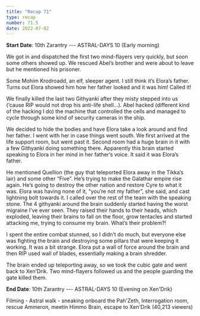 ```yaml
---
title: "Recap 71"
type: recap
number: 71.5
date: 2022-07-02
---
```


**Start Date**: 10th Zarantry --- ASTRAL-DAYS 10 (Early morning)
 
We got in and dispatched the first two mind-flayers very quickly, but soon some others showed up. We rescued Abel’s brother and were about to leave but he mentioned his prisoner. 
 
Some Mohim Krodroadd, an elf, sleeper agent. I still think it’s Elora’s father. Turns out Elora showed him how her father looked and it was him! Called it!
 
We finally killed the last two Githyanki after they misty stepped into us (‘cause RIP would not drop his anti-life shell…). Abel hacked (different kind of the hacking I do) the machine that controlled the cells and managed to cycle through some kind of security cameras in the ship.
 
We decided to hide the bodies and have Elora take a look around and find her father. I went with her in case things went south. We first arrived at the life support room, but went past it. Second room had a huge brain in it with a few Githyanki doing something there. Apparently this brain started speaking to Elora in her mind in her father’s voice. It said it was Elora’s father. 
 
He mentioned Quellion (the guy that teleported Elora away in the Tikka’s lair) and some other “Five”. He’s trying to make the Galathar empire rise again. He’s going to destroy the other nation and restore Cyre to what it was. 
Elora was having none of it, “you’re not my father”, she said, and cast lightning bolt towards it.
I called over the rest of the team with the speaking stone. The 4 githyanki around the brain suddenly started having the worst migraine I’ve ever seen. They raised their hands to their heads, which exploded, leaving their brains to fall on the floor, grow tentacles and started attacking me, trying to consume my brain. What’s their problem?!
 
I spent the entire combat stunned, so I didn’t do much, but everyone else was fighting the brain and destroying some pillars that were keeping it working. It was a bit strange. Elora put a wall of force around the brain and then RIP used wall of blades, essentially making a brain shredder.
 
The brain ended up teleporting away, so we took the cubic gate and went back to Xen’Drik. Two mind-flayers followed us and the people guarding the gate killed them.
 
**End Date**: 10th Zarantry --- ASTRAL-DAYS 10 (Evening on Xen'Drik)

Filming - Astral walk - sneaking onboard the Pah'Zeth, Interrogation room, rescue Ammeron, meetin Himmo Brain, escape to Xen'Drik (40,213 viewers)